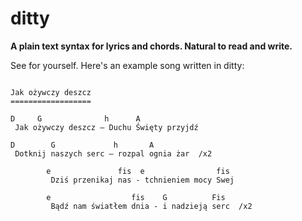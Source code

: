 ditty
=====

**A plain text syntax for lyrics and chords. Natural to read and write.**


See for yourself. Here's an example song written in ditty:

```

Jak ożywczy deszcz
==================

D     G              h      A
 Jak ożywczy deszcz – Duchu Święty przyjdź

D        G             h       A
 Dotknij naszych serc – rozpal ognia żar  /x2

        e               fis  e                fis
         Dziś przenikaj nas - tchnieniem mocy Swej
    
        e                  fis    G          Fis
         Bądź nam światłem dnia - i nadzieją serc  /x2

```
